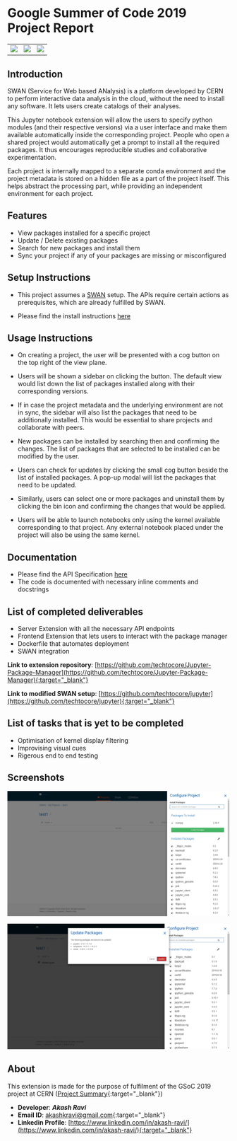 # Google Summer of Code 2019 Project Report


<center>
<table>
<tr>
<td><a href="https://summerofcode.withgoogle.com/projects/4999527885438976"><img src="https://user-images.githubusercontent.com/6822941/29750351-e95e7b1c-8b5b-11e7-9f6b-b25b69f7353a.png"/></a></td>
<td><a href="http://hepsoftwarefoundation.org/"><img src="https://user-images.githubusercontent.com/6822941/29750350-e956b512-8b5b-11e7-9e34-4e3a5be9d37f.png"/></a></td>
<td><a href="https://swan.web.cern.ch/"><img src="https://avatars0.githubusercontent.com/u/38285709?s=200&v=4"/></a></td>
</tr>
</table>
</center>


## Introduction

SWAN (Service for Web based ANalysis) is a platform developed by CERN to perform interactive data analysis in the cloud, without the need to install any software. It lets users create catalogs of their analyses. 

This Jupyter notebook extension will allow the users to specify python modules (and their respective versions) via a user interface and make them available automatically inside the corresponding project. People who open a shared project would automatically get a prompt to install all the required packages. It thus encourages reproducible studies and collaborative experimentation.

Each project is internally mapped to a separate conda environment and the project metadata is stored on a hidden file as a part of the project itself. This helps abstract the processing part, while providing an independent environment for each project. 


## Features

- View packages installed for a specific project
- Update / Delete existing packages
- Search for new packages and install them
- Sync your project if any of your packages are missing or misconfigured


## Setup Instructions

- This project assumes a [SWAN](https://gitlab.cern.ch/swan) setup. The APIs require certain actions as prerequisites, which are already fulfilled by SWAN. 

- Please find the install instructions [here](https://github.com/techtocore/Jupyter-Package-Manager/extension/install.md)


## Usage Instructions

- On creating a project, the user will be presented with a cog button on the top right of the view plane.

- Users will be shown a sidebar on clicking the button. The default view would list down the list of packages installed along with their corresponding versions. 

- If in case the project metadata and the underlying environment are not in sync, the sidebar will also list the packages that need to be additionally installed. This would be essential to share projects and collaborate with peers.

- New packages can be installed by searching then and confirming the changes. The list of packages that are selected to be installed can be modified by the user.

- Users can check for updates by clicking the small cog button beside the list of installed packages. A pop-up modal will list the packages that need to be updated.

- Similarly, users can select one or more packages and uninstall them by clicking the bin icon and confirming the changes that would be applied.

- Users will be able to launch notebooks only using the kernel available corresponding to that project. Any external notebook placed under the project will also be using the same kernel.


## Documentation

- Please find the API Specification [here](https://github.com/techtocore/Jupyter-Package-Manager/docs/API_docs.md)
- The code is documented with necessary inline comments and docstrings


## List of completed deliverables

- Server Extension with all the necessary API endpoints
- Frontend Extension that lets users to interact with the package manager
- Dockerfile that automates deployment
- SWAN integration

**Link to extension repository**: [https://github.com/techtocore/Jupyter-Package-Manager](https://github.com/techtocore/Jupyter-Package-Manager){:target="_blank"}

**Link to modified SWAN setup**: [https://github.com/techtocore/jupyter](https://github.com/techtocore/jupyter){:target="_blank"}


## List of tasks that is yet to be completed

- Optimisation of kernel display filtering
- Improvising visual cues
- Rigerous end to end testing


## Screenshots

![Alt text](https://github.com/techtocore/Jupyter-Package-Manager/raw/swan-integration/docs/ui.png "Package Management UI")



![Alt text](https://github.com/techtocore/Jupyter-Package-Manager/raw/swan-integration/docs/modal.png "Package Management UI")


## About

This extension is made for the purpose of fulfilment of the GSoC 2019 project at CERN ([Project Summary](https://summerofcode.withgoogle.com/projects/4999527885438976){:target="_blank"})

- **Developer**: ***Akash Ravi***
- **Email ID**: [akashkravi@gmail.com](mailto:akashkravi@gmail.com){:target="_blank"}
- **Linkedin Profile**: [https://www.linkedin.com/in/akash-ravi/](https://www.linkedin.com/in/akash-ravi/){:target="_blank"}

